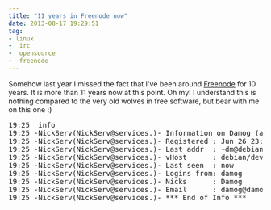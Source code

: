 ```yaml
---
title: "11 years in Freenode now"
date: 2013-08-17 19:29:51
tag:
- linux
-  irc
-  opensource
-  freenode
---
```

Somehow last year I missed the fact that I've been around <a href="http://freenode.net/">Freenode</a> for 10 years. It is more than 11 years now at this point. Oh my! I understand this is nothing compared to the very old wolves in free software, but bear with me on this one :)

<pre>
19:25 <damog> info
19:25 -NickServ(NickServ@services.)- Information on Damog (account Damog):
19:25 -NickServ(NickServ@services.)- Registered : Jun 26 23:45:11 2002 (11 years, 7 weeks, 5 days, 17:39:50 ago)
19:25 -NickServ(NickServ@services.)- Last addr  : ~dm@debian/developer/damog
19:25 -NickServ(NickServ@services.)- vHost      : debian/developer/damog
19:25 -NickServ(NickServ@services.)- Last seen  : now
19:25 -NickServ(NickServ@services.)- Logins from: damog
19:25 -NickServ(NickServ@services.)- Nicks      : Damog
19:25 -NickServ(NickServ@services.)- Email      : damog@damog.net
19:25 -NickServ(NickServ@services.)- *** End of Info ***
</pre>


